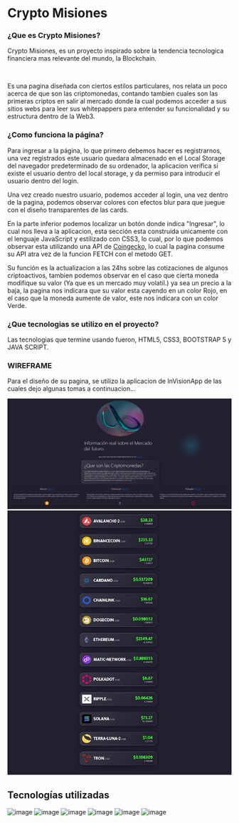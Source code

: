 <h1>Crypto Misiones</h1>
<h3>¿Que es Crypto Misiones?</h3>
<p>Crypto Misiones, es un proyecto inspirado sobre la tendencia tecnologica financiera mas relevante del mundo, la Blockchain.</p>
<br>
<p>Es una pagina diseñada con ciertos estilos particulares, nos relata un poco acerca de que son las criptomonedas, contando tambien cuales son las primeras criptos en salir al mercado donde la cual podemos acceder a sus sitios webs para leer sus whitepappers para entender su funcionalidad y su estructura dentro de la Web3.</p>

<h3>¿Como funciona la página?</h3>
<p>Para ingresar a la página, lo que primero debemos hacer es registrarnos, una vez registrados este usuario quedara almacenado en el Local Storage del navegador predeterminado de su ordenador, la aplicacion verifica si existe el usuario dentro del local storage, y da permiso para introducir el usuario dentro del login.</p>
<p>Una vez creado nuestro usuario, podemos acceder al login, una vez dentro de la pagina, podemos observar colores con efectos blur para que juegue con el diseño transparentes de las cards.</p>
<p>En la parte inferior podemos localizar un botón donde indica "Ingresar", lo cual nos lleva a la aplicacion, esta sección esta construida unicamente con el lenguaje JavaScript y estilizado con CSS3, lo cual, por lo que podemos observar esta utilizando una API de <a href="https://www.coingecko.com/api/documentation">Coingecko,</a> lo cual la pagina consume su API atra vez de la funcion FETCH con el metodo GET.</p>
<p>Su función es la actualizacion a las 24hs sobre las cotizaciones de algunos criptoactivos, tambien podemos observar en el caso que cierta moneda modifique su valor (Ya que es un mercado muy volatil.) ya sea un precio a la baja, la pagina nos indicara que su valor esta cayendo en un color Rojo, en el caso que la moneda aumente de valor, este nos indicara con un color Verde.</p>

<h3>¿Que tecnologias se utilizo en el proyecto?</h3>
<p>Las tecnologias que termine usando fueron, HTML5, CSS3, BOOTSTRAP 5 y JAVA SCRIPT.</p>

<h3>WIREFRAME</h3>

<p>Para el diseño de su pagina, se utilizo la aplicacion de InVisionApp de las cuales dejo algunas tomas a continuacion...</p>
<img src="./wireframe/wireframe5.jpg" alt="">
<img src="./wireframe/wireframe6.jpg" alt="">

## Tecnologías utilizadas
![image](https://img.shields.io/badge/InVision-FF3366?style=for-the-badge&logo=InVision&logoColor=white)
![image](https://img.shields.io/badge/Bootstrap-563D7C?style=for-the-badge&logo=bootstrap&logoColor=white)
![image](https://img.shields.io/badge/Visual_Studio_Code-0078D4?style=for-the-badge&logo=visual%20studio%20code&logoColor=white)
![image](https://img.shields.io/badge/HTML5-E34F26?style=for-the-badge&logo=html5&logoColor=white)
![image](https://img.shields.io/badge/CSS3-1572B6?style=for-the-badge&logo=css3&logoColor=white)
![image](https://img.shields.io/badge/JavaScript-323330?style=for-the-badge&logo=javascript&logoColor=F7DF1E)
